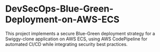 # DevSecOps-Blue-Green-Deployment-on-AWS-ECS
This project implements a secure Blue-Green deployment strategy for a Swiggy-clone application on AWS ECS, using AWS CodePipeline for automated CI/CD while integrating security best practices.
